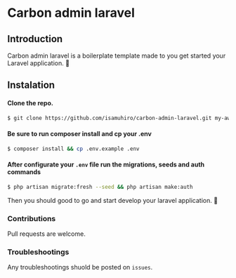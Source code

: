 # Carbon admin laravel
## Introduction

Carbon admin laravel is a boilerplate template made to you get started your Laravel application. 🚀

## Instalation

#### Clone the repo.
```sh
$ git clone https://github.com/isamuhiro/carbon-admin-laravel.git my-awesome-app && cd my-awesome-app
```

#### Be sure to run composer install and cp your .env
```sh
$ composer install && cp .env.example .env
```

#### After configurate your `.env` file run the migrations, seeds and auth commands

```sh
$ php artisan migrate:fresh --seed && php artisan make:auth
```

Then you should good to go and start develop your laravel application. 🙌

### Contributions

Pull requests are welcome.

### Troubleshootings

Any troubleshootings shuold be posted on `issues`.
